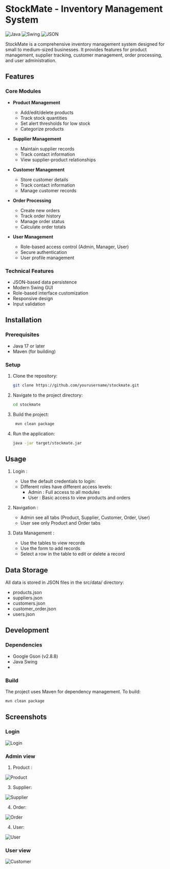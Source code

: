 # StockMate - Inventory Management System

![Java](https://img.shields.io/badge/Java-17-blue)
![Swing](https://img.shields.io/badge/GUI-Swing-orange)
![JSON](https://img.shields.io/badge/Data-JSON-lightgrey)

StockMate is a comprehensive inventory management system designed for small to medium-sized businesses. It provides features for product management, supplier tracking, customer management, order processing, and user administration.

## Features

### Core Modules
- **Product Management**
    - Add/edit/delete products
    - Track stock quantities
    - Set alert thresholds for low stock
    - Categorize products

- **Supplier Management**
    - Maintain supplier records
    - Track contact information
    - View supplier-product relationships

- **Customer Management**
    - Store customer details
    - Track contact information
    - Manage customer records

- **Order Processing**
    - Create new orders
    - Track order history
    - Manage order status
    - Calculate order totals

- **User Management**
    - Role-based access control (Admin, Manager, User)
    - Secure authentication
    - User profile management

### Technical Features
- JSON-based data persistence
- Modern Swing GUI
- Role-based interface customization
- Responsive design
- Input validation

## Installation

### Prerequisites
- Java 17 or later
- Maven (for building)

### Setup
1. Clone the repository:
   ```bash
   git clone https://github.com/yourusername/stockmate.git

2. Navigate to the project directory:
   ```bash
   cd stockmate

3. Build the project:
   ```bash
    mvn clean package

4. Run the application:
   ```bash
   java -jar target/stockmate.jar
   
## Usage
1. Login :
    - Use the default credentials to login:
    - Different roles have different access levels:
        - Admin : Full access to all modules
        - User : Basic access to view products and orders

2. Navigation :
    - Admin see all tabs (Product, Supplier, Customer, Order, User)
    - User see only Product and Order tabs

3. Data Management :
    - Use the tables to view records
    - Use the form to add records
    - Select a row in the table to edit or delete a record

## Data Storage
All data is stored in JSON files in the src/data/ directory:
- products.json
- suppliers.json
- customers.json
- customer_order.json
- users.json

## Development
### Dependencies
- Google Gson (v2.8.8)
- Java Swing
- 
### Build
The project uses Maven for dependency management. To build:
```bash
mvn clean package
```

## Screenshots

### Login
![Login](screenshots/login.png)

### Admin view

1. Product :

![Product](screenshots/product.png)

3. Supplier:

![Supplier](screenshots/supplier.png)

4. Order:

![Order](screenshots/order.png)

4. User:

![User](screenshots/user.png)

### User view
![Customer](screenshots/customers.png)